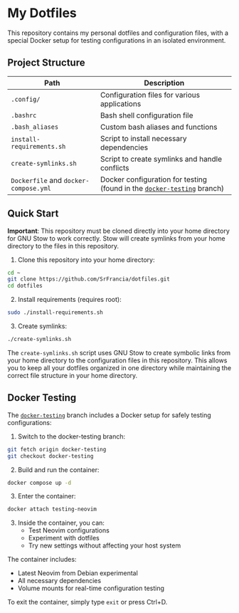 # My Dotfiles

This repository contains my personal dotfiles and configuration files, with a special Docker setup for testing configurations in an isolated environment.

## Project Structure

| Path                      | Description                                    |
| ------------------------- | ---------------------------------------------- |
| `.config/`                | Configuration files for various applications   |
| `.bashrc`                 | Bash shell configuration file                 |
| `.bash_aliases`           | Custom bash aliases and functions             |
| `install-requirements.sh` | Script to install necessary dependencies       |
| `create-symlinks.sh`      | Script to create symlinks and handle conflicts |
| `Dockerfile` and `docker-compose.yml` | Docker configuration for testing (found in the [`docker-testing`](https://github.com/SrFrancia/dotfiles/tree/docker-testing) branch) |

## Quick Start

**Important**: This repository must be cloned directly into your home directory for GNU Stow to work correctly. Stow will create symlinks from your home directory to the files in this repository.

1. Clone this repository into your home directory:
```bash
cd ~
git clone https://github.com/SrFrancia/dotfiles.git
cd dotfiles
```

2. Install requirements (requires root):
```bash
sudo ./install-requirements.sh
```

3. Create symlinks:
```bash
./create-symlinks.sh
```

The `create-symlinks.sh` script uses GNU Stow to create symbolic links from your home directory to the configuration files in this repository. This allows you to keep all your dotfiles organized in one directory while maintaining the correct file structure in your home directory.

## Docker Testing

The [`docker-testing`](https://github.com/SrFrancia/dotfiles/tree/docker-testing) branch includes a Docker setup for safely testing configurations:

1. Switch to the docker-testing branch:
```bash
git fetch origin docker-testing
git checkout docker-testing
```

2. Build and run the container:
```bash
docker compose up -d
```

3. Enter the container:
```bash
docker attach testing-neovim
```

3. Inside the container, you can:
   - Test Neovim configurations
   - Experiment with dotfiles
   - Try new settings without affecting your host system

The container includes:
- Latest Neovim from Debian experimental
- All necessary dependencies
- Volume mounts for real-time configuration testing

To exit the container, simply type `exit` or press Ctrl+D.
